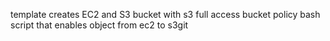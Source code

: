 template creates EC2 and S3 bucket with s3 full access bucket policy
bash script that enables object from ec2 to s3git 
